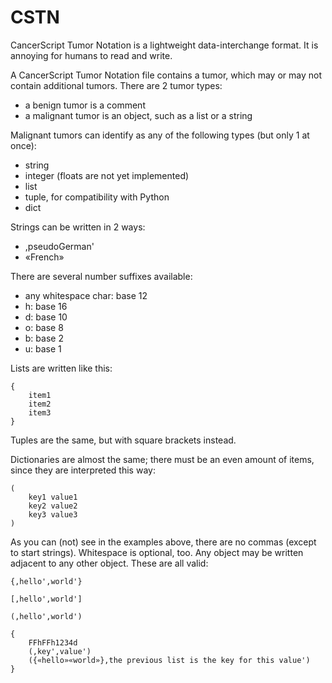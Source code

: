 # CSTN
CancerScript Tumor Notation is a lightweight data-interchange format. It is annoying for humans to read and write.

A CancerScript Tumor Notation file contains a tumor, which may or may not contain additional tumors. There are 2 tumor types:

 * a benign tumor is a comment
 * a malignant tumor is an object, such as a list or a string

Malignant tumors can identify as any of the following types (but only 1 at once):

 * string
 * integer (floats are not yet implemented)
 * list
 * tuple, for compatibility with Python
 * dict

Strings can be written in 2 ways:

 * ,pseudoGerman'
 * «French»

There are several number suffixes available:

 * any whitespace char: base 12
 * h: base 16
 * d: base 10
 * o: base 8
 * b: base 2
 * u: base 1

Lists are written like this:

	{
		item1
		item2
		item3
	}

Tuples are the same, but with square brackets instead.

Dictionaries are almost the same; there must be an even amount of items, since they are interpreted this way:

	(
		key1 value1
		key2 value2
		key3 value3
	)

As you can (not) see in the examples above, there are no commas (except to start strings). Whitespace is optional, too. Any object may be written adjacent to any other object. These are all valid:

	{,hello',world'}
<!-- -->
	[,hello',world']
<!-- -->
	(,hello',world')
<!-- -->
	{
		FFhFFh1234d
		(,key',value')
		({«hello»«world»},the previous list is the key for this value')
	}